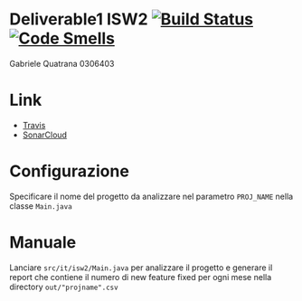 # Deliverable1 ISW2 [![Build Status](https://travis-ci.com/gabrielequatrana/Deliverable1.svg?branch=main)](https://travis-ci.com/gabrielequatrana/Deliverable1)	[![Code Smells](https://sonarcloud.io/api/project_badges/measure?project=gabrielequatrana_Deliverable1&metric=code_smells)](https://sonarcloud.io/dashboard?id=gabrielequatrana_Deliverable1)
Gabriele Quatrana 0306403

# Link
- [Travis](https://travis-ci.com/github/gabrielequatrana/Deliverable1)
- [SonarCloud](https://sonarcloud.io/dashboard?id=gabrielequatrana_Deliverable1)

# Configurazione
Specificare il nome del progetto da analizzare nel parametro ```PROJ_NAME``` nella classe ```Main.java```

# Manuale
Lanciare ```src/it/isw2/Main.java``` per analizzare il progetto e generare il report che contiene il numero di new feature fixed per ogni mese nella directory ```out/"projname".csv```